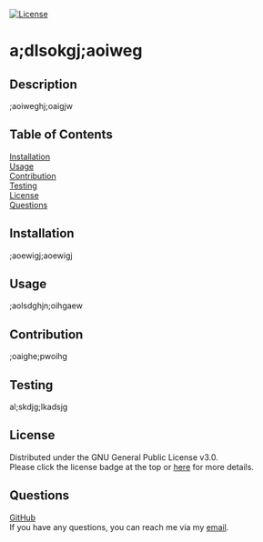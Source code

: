 [![License](https://img.shields.io/badge/License-GPLv3-blue.svg)](https://www.gnu.org/licenses/gpl-3.0)
# a;dlsokgj;aoiweg
## Description
;aoiweghj;oaigjw
## Table of Contents
[Installation](#installation)<br>[Usage](#usage)<br>[Contribution](#contribution)<br>[Testing](#testing)<br>[License](#license)<br>[Questions](#questions)<br>
## Installation
;aoewigj;aoewigj
## Usage
;aolsdghjn;oihgaew
## Contribution
;oaighe;pwoihg
## Testing
al;skdjg;lkadsjg
## License
Distributed under the GNU General Public License v3.0.<br>Please click the license badge at the top or [here](https://www.gnu.org/licenses/gpl-3.0) for more details.
## Questions
[GitHub](https://github.com/bhansi)<br>If you have any questions, you can reach me via my [email](baljotshansi@gmail.com).

